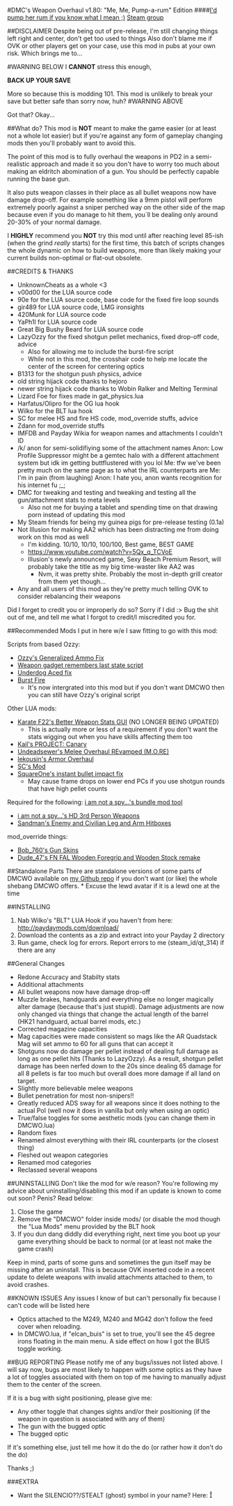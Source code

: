 #DMC's Weapon Overhaul v1.80: "Me, Me, Pump-a-rum" Edition
####[I'd pump her rum if you know what I mean ;)](https://www.youtube.com/watch?v=1wTndUgskZQ)
[Steam group](http://steamcommunity.com/groups/DMCWO)


##DISCLAIMER
Despite being out of pre-release, I'm still changing things left right and center, don't get too used to things
Also don't blame me if OVK or other players get on your case, use this mod in pubs at your own risk. Which brings me to...

#WARNING BELOW
I **CANNOT** stress this enough, 

**BACK UP YOUR SAVE** 

More so because this is modding 101. This mod is unlikely to break your save but better safe than sorry now, huh?
#WARNING ABOVE



Got that? Okay...



##What do?
This mod is **NOT** meant to make the game easier (or at least not a whole lot easier) but if you're against any form of gameplay changing mods then you'll probably want to avoid this.

The point of this mod is to fully overhaul the weapons in PD2 in a semi-realistic approach and made it so you don't have to worry too much about making an eldritch abomination of a gun. You should be perfectly capable running the base gun.

It also puts weapon classes in their place as all bullet weapons now have damage drop-off. For example something like a 9mm pistol will perform extremely poorly against a sniper perched way on the other side of the map because even if you do manage to hit them, you`ll be dealing only around 20-30% of your normal damage.

I **HIGHLY** recommend you **NOT** try this mod until after reaching level 85-ish (when the grind _really_ starts) for the first time, this batch of scripts changes the whole dynamic on how to build weapons, more than likely making your current builds non-optimal or flat-out obsolete.


##CREDITS & THANKS
* UnknownCheats as a whole <3
* v00d00 for the LUA source code
* 90e for the LUA source code, base code for the fixed fire loop sounds
* gir489 for LUA source code, LMG ironsights 
* 420Munk for LUA source code
* YaPh1l for LUA source code
* Great Big Bushy Beard for LUA source code
* LazyOzzy for the fixed shotgun pellet mechanics, fixed drop-off code, advice
  * Also for allowing me to include the burst-fire script
  * While not in this mod, the crosshair code to help me locate the center of the screen for centering optics
* B1313 for the shotgun push physics, advice
* old string hijack code thanks to hejoro
* newer string hijack code thanks to Wobin Ralker and Melting Terminal
* Lizard Foe for fixes made in gat_physics.lua
* Harfatus/Olipro for the OG lua hook
* Wilko for the BLT lua hook
* SC for melee HS and fire HS code, mod_override stuffs, advice
* Zdann for mod_override stuffs
* IMFDB and Payday Wikia for weapon names and attachments I couldn't ID
* /k/ anon for semi-solidifiying some of the attachment names
  Anon: Low Profile Suppressor might be a gemtec halo with a different attachment system but idk im getting buttflustered with you lol
  Me: tfw we've been pretty much on the same page as to what the IRL counterparts are
  Me: I'm in pain (from laughing)
  Anon: I hate you, anon wants recognition for his internet fu ;_;
* DMC for tweaking and testing and tweaking and testing all the gun/attachment stats to meta levels
  * Also not me for buying a tablet and spending time on that drawing porn instead of updating this mod
* My Steam friends for being my guinea pigs for pre-release testing (0.1a)
* Not Illusion for making AA2 which has been distracting me from doing work on this mod as well
  * I'm kidding. 10/10, 10/10, 100/100, Best game, BEST GAME
  * https://www.youtube.com/watch?v=5Qx_q_TCVoE
  * Illusion's newly announced game, Sexy Beach Premium Resort, will probably take the title as my big time-waster like AA2 was
    * Nvm, it was pretty shite. Probably the most in-depth grill creator from them yet though...
* Any and all users of this mod as they're pretty much telling OVK to consider rebalancing their weapons

	
Did I forget to credit you or improperly do so? Sorry if I did :> Bug the shit out of me, and tell me what I forgot to credit/I miscredited you for.


##Recommended Mods
I put in here w/e I saw fitting to go with this mod:

Scripts from based Ozzy:
  * [Ozzy's Generalized Ammo Fix](http://www.unknowncheats.me/forum/payday-2/122695-ammo-pickup-changes.html)
  * [Weapon gadget remembers last state script](http://www.unknowncheats.me/forum/990407-post24.html)
  * [Underdog Aced fix](http://www.unknowncheats.me/forum/payday-2/129527-underdog-fix.html)
  * [Burst Fire](http://www.unknowncheats.me/forum/payday-2/130566-burst-fire.html)
    * It's now intergrated into this mod but if you don't want DMCWO then you can still have Ozzy's original script
	
Other LUA mods:
  * [Karate F22's Better Weapon Stats GUI](http://steamcommunity.com/groups/PD2-BWS-GUI) (NO LONGER BEING UPDATED)
    * This is actually more or less of a requirement if you don't want the stats wigging out when you have skills affecting them too
  * [Kail's PROJECT: Canary](http://steamcommunity.com/groups/projectcanary)
  * [Undeadsewer's Melee Overhaul REvamped (M.O.RE)](http://steamcommunity.com/groups/PD2_MORE)
  * [lekousin's Armor Overhaul](http://steamcommunity.com/groups/lekousinAO)
  * [SC's Mod](http://steamcommunity.com/groups/sc_mod)
  * [SquareOne's instant bullet impact fix](http://www.unknowncheats.me/forum/payday-2/118472-fixing-bullet-delayed-hit-effects.html) 
    * May cause frame drops on lower end PCs if you use shotgun rounds that have high pellet counts

Required for the following: [i am not a spy...'s bundle mod tool](http://steamcommunity.com/app/218620/discussions/15/540744936746354308/)
  * [i am not a spy...'s HD 3rd Person Weapons](http://steamcommunity.com/app/218620/discussions/15/558754900072790886/)
  * [Sandman's Enemy and Civilian Leg and Arm Hitboxes](http://steamcommunity.com/app/218620/discussions/15/35222218813407100/)

mod_override things:
  * [Bob_760's Gun Skins](http://steamcommunity.com/app/218620/discussions/15/558755529942726277/)
  * [Dude_47's FN FAL Wooden Foregrip and Wooden Stock remake](http://steamcommunity.com/app/218620/discussions/15/35221031752086261/)
	
	
##Standalone Parts
There are standalone versions of some parts of DMCWO available on [my Github repo](https://github.com/DeadMansChest) if you don't want (or like) the whole shebang DMCWO offers.
	* Excuse the lewd avatar if it is a lewd one at the time
				
			
##INSTALLING
1. Nab Wilko's "BLT" LUA Hook if you haven't from here: http://paydaymods.com/download/
2. Download the contents as a zip and extract into your Payday 2 directory
3. Run game, check log for errors. Report errors to me (steam_id/qt_314) if there are any


##General Changes
* Redone Accuracy and Stabilty stats
* Additional attachments
* All bullet weapons now have damage drop-off
* Muzzle brakes, handguards and everything else no longer magically alter damage (because that's just stupid). Damage adjustments are now only changed via things that change the actual length of the barrel (HK21 handguard, actual barrel mods, etc.)
* Corrected magazine capacities
* Mag capacities were made consistent so mags like the AR Quadstack Mag will set ammo to 60 for all guns that can accept it
* Shotguns now do damage per pellet instead of dealing full damage as long as one pellet hits (Thanks to LazyOzzy). As a result, shotgun pellet damage has been nerfed down to the 20s since dealing 65 damage for all 8 pellets is far too much but overall does more damage if all land on target.		
* Slightly more believable melee weapons
* Bullet penetration for most non-snipers!!
* Greatly reduced ADS sway for all weapons since it does nothing to the actual PoI (well now it does in vanilla but only when using an optic)
* True/false toggles for some aesthetic mods (you can change them in DMCWO.lua)
* Random fixes
* Renamed almost everything with their IRL counterparts (or the closest thing)
* Fleshed out weapon categories
* Renamed mod categories
* Reclassed several weapons
	
	
##UNINSTALLING
Don't like the mod for w/e reason? You're following my advice about uninstalling/disabling this mod if an update is known to come out soon? Penis? Read below:

1. Close the game
2. Remove the "DMCWO" folder inside mods/ (or disable the mod though the "Lua Mods" menu provided by the BLT hook
3. If you dun dang diddly did everything right, next time you boot up your game everything should be back to normal (or at least not make the game crash)

Keep in mind, parts of some guns and sometimes the gun itself may be missing after an uninstall. This is because OVK inserted code in a recent update to delete weapons with invalid attachments attached to them, to avoid crashes.


##KNOWN ISSUES
Any issues I know of but can't personally fix because I can't code will be listed here

* Optics attached to the M249, M240 and MG42 don't follow the feed cover when reloading.
* In DMCWO.lua, if "elcan_buis" is set to true, you'll see the 45 degree irons floating in the main menu. A side effect on how I got the BUIS toggle working.


##BUG REPORTING
Please notify me of any bugs/issues not listed above. I will say now, bugs are most likely to happen with some optics as they have a lot of toggles associated with them on top of me having to manually adjust them to the center of the screen.

If it is a bug with sight positioning, please give me:

* Any other toggle that changes sights and/or their positioning (if the weapon in question is associated with any of them)
* The gun with the bugged optic
* The bugged optic
	
If it's something else, just tell me how it do the do (or rather how it don't do the do)
	
Thanks ;)


###EXTRA
* Want the SILENCIO??/STEALT (ghost) symbol in your name? Here: 
